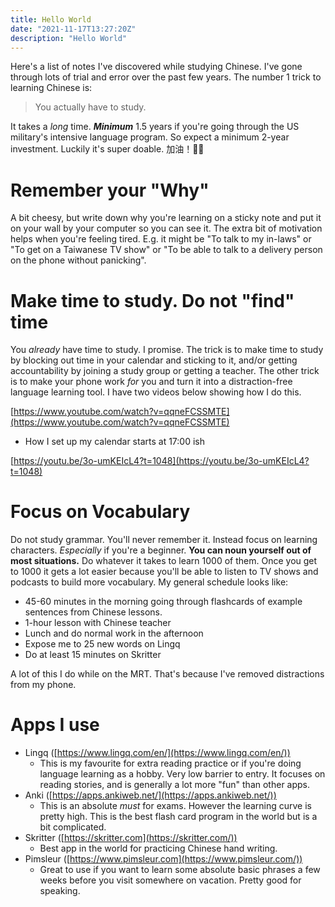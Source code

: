 ```yaml
---
title: Hello World
date: "2021-11-17T13:27:20Z"
description: "Hello World"
---
```


Here's a list of notes I've discovered while studying Chinese. I've gone through lots of trial and error over the past few years. The number 1 trick to learning Chinese is:

> You actually have to study.
> 

It takes a *long* time. ***Minimum*** 1.5 years if you're going through the US military's intensive language program. So expect a minimum 2-year investment. Luckily it's super doable. 加油！💪🏻

# Remember your "Why"

A bit cheesy, but write down why you're learning on a sticky note and put it on your wall by your computer so you can see it. The extra bit of motivation helps when you're feeling tired. E.g. it might be "To talk to my in-laws" or "To get on a Taiwanese TV show" or "To be able to talk to a delivery person on the phone without panicking". 

# Make time to study. Do not "find" time

You *already* have time to study. I promise. The trick is to make time to study by blocking out time in your calendar and sticking to it, and/or getting accountability by joining a study group or getting a teacher. The other trick is to make your phone work *for* you and turn it into a distraction-free language learning tool. I have two videos below showing how I do this.

[https://www.youtube.com/watch?v=qqneFCSSMTE](https://www.youtube.com/watch?v=qqneFCSSMTE)

- How I set up my calendar starts at 17:00 ish

[https://youtu.be/3o-umKEIcL4?t=1048](https://youtu.be/3o-umKEIcL4?t=1048)

# Focus on Vocabulary

Do not study grammar. You'll never remember it. Instead focus on learning characters. *Especially* if you're a beginner. **You can noun yourself out of most situations.** Do whatever it takes to learn 1000 of them. Once you get to 1000 it gets a lot easier because you'll be able to listen to TV shows and podcasts to build more vocabulary. My general schedule looks like:

- 45-60 minutes in the morning going through flashcards of example sentences from Chinese lessons.
- 1-hour lesson with Chinese teacher
- Lunch and do normal work in the afternoon
- Expose me to 25 new words on Lingq
- Do at least 15 minutes on Skritter

A lot of this I do while on the MRT. That's because I've removed distractions from my phone.

# Apps I use

- Lingq ([https://www.lingq.com/en/](https://www.lingq.com/en/))
    - This is my favourite for extra reading practice or if you're doing language learning as a hobby. Very low barrier to entry. It focuses on reading stories, and is generally a lot more "fun" than other apps.
- Anki ([https://apps.ankiweb.net/](https://apps.ankiweb.net/))
    - This is an absolute *must* for exams. However the learning curve is pretty high. This is the best flash card program in the world but is a bit complicated.
- Skritter ([https://skritter.com](https://skritter.com/))
    - Best app in the world for practicing Chinese hand writing.
- Pimsleur ([https://www.pimsleur.com](https://www.pimsleur.com/))
    - Great to use if you want to learn some absolute basic phrases a few weeks before you visit somewhere on vacation. Pretty good for speaking.
